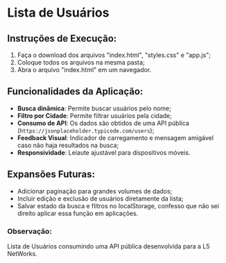 # Lista de Usuários

## Instruções de Execução:
1. Faça o download dos arquivos "index.html", "styles.css" e "app.js";
2. Coloque todos os arquivos na mesma pasta;
3. Abra o arquivo "index.html" em um navegador.

## Funcionalidades da Aplicação:
- **Busca dinâmica**: Permite buscar usuários pelo nome;
- **Filtro por Cidade**: Permite filtrar usuários pela cidade;
- **Consumo de API**: Os dados são obtidos de uma API pública (`https://jsonplaceholder.typicode.com/users`);
- **Feedback Visual**: Indicador de carregamento e mensagem amigável caso não haja resultados na busca;
- **Responsividade**: Leiaute ajustável para dispositivos móveis.

## Expansões Futuras:
- Adicionar paginação para grandes volumes de dados;
- Incluir edição e exclusão de usuários diretamente da lista;
- Salvar estado da busca e filtros no localStorage, confesso que não sei direito aplicar essa função em aplicações.

### Observação:
Lista de Usuários consumindo uma API pública desenvolvida para a L5 NetWorks.
